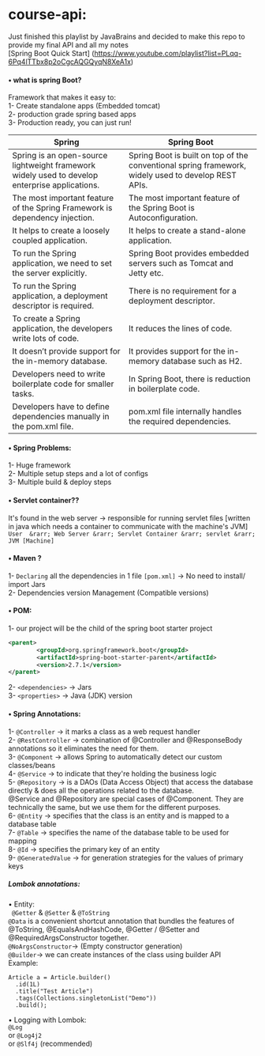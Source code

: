 # course-api: </br>
Just finished this playlist by JavaBrains and decided to make this repo to provide my final API and all my notes </br>
[Spring Boot Quick Start] (https://www.youtube.com/playlist?list=PLqq-6Pq4lTTbx8p2oCgcAQGQyqN8XeA1x) </br>


#### • what is spring Boot? <br/>
Framework that makes it easy to: <br/>
1- Create standalone apps (Embedded tomcat) <br/>
2- production grade spring based apps <br/>
3- Production ready, you can just run! <br/>


| Spring     | Spring Boot |
| ---        | ---       |
| Spring is an open-source lightweight framework widely used to develop enterprise applications. | Spring Boot is built on top of the conventional spring framework, widely used to develop REST APIs.         |
| The most important feature of the Spring Framework is dependency injection.       | The most important feature of the Spring Boot is Autoconfiguration.       |
| It helps to create a loosely coupled application.     |It helps to create a stand-alone application.    |
| To run the Spring application, we need to set the server explicitly.	        | Spring Boot provides embedded servers such as Tomcat and Jetty etc.|
| To run the Spring application, a deployment descriptor is required.        | There is no requirement for a deployment descriptor.       |
| To create a Spring application, the developers write lots of code.	       | It reduces the lines of code. |
| It doesn’t provide support for the in-memory database.        | It provides support for the in-memory database such as H2.|
| Developers need to write boilerplate code for smaller tasks.	       |In Spring Boot, there is reduction in boilerplate code. |
| Developers have to define dependencies manually in the pom.xml file.	        | pom.xml file internally handles the required dependencies.|


#### • Spring Problems: <br/>
1- Huge framework <br/>
2- Multiple setup steps and a lot of configs <br/>
3- Multiple build & deploy steps <br/>


#### • Servlet container?? <br />
It's found in the web server &rarr; responsible for running servlet files [written in java which needs a container to communicate with the machine's JVM] <br />
``` User  &rarr; Web Server &rarr; Servlet Container &rarr; servlet &rarr; JVM [Machine] ``` <br />

#### • Maven ? <br />
1- ```Declaring``` all the dependencies in 1 file ```[pom.xml]``` &rarr; No need to install/ import Jars <br />
2- Dependencies version Management (Compatible versions)  <br />

#### • POM: <br />
1- our project will be the child of the spring boot starter project <br>

```xml
<parent>
        <groupId>org.springframework.boot</groupId>
        <artifactId>spring-boot-starter-parent</artifactId>
        <version>2.7.1</version>
</parent>
```


2- ``` <dependencies> ``` &rarr; Jars  <br />
3- ``` <properties> ``` &rarr; Java (JDK) version <br />




#### • Spring Annotations: <br />

1- ``` @Controller ``` &rarr; it marks a class as a web request handler <br />
2- ``` @RestController ``` &rarr; combination of @Controller and @ResponseBody annotations so it eliminates the need for them. <br />
3- ``` @Component ``` &rarr; allows Spring to automatically detect our custom classes/beans <br />
4- ``` @Service ``` &rarr; to indicate that they're holding the business logic <br />
5- ``` @Repository ``` &rarr; is a DAOs (Data Access Object) that access the database directly & does all the operations related to the database.<br />
@Service and @Repository are special cases of @Component. They are technically the same, but we use them for the different purposes.  <br />
6- ``` @Entity ``` &rarr; specifies that the class is an entity and is mapped to a database table <br />
7- ``` @Table ``` &rarr; specifies the name of the database table to be used for mapping  <br />
8- ``` @Id ``` &rarr; specifies the primary key of an entity <br />
9- ``` @GeneratedValue ``` &rarr; for generation strategies for the values of primary keys <br />

##### Lombok annotations: <br />
• Entity:  <br />
``` @Getter``` & ``` @Setter ``` & ``` @ToString ``` <br />
``` @Data ``` is a convenient shortcut annotation that bundles the features of @ToString, @EqualsAndHashCode, @Getter / @Setter and @RequiredArgsConstructor together.<br />
``` @NoArgsConstructor ```&rarr;  (Empty constructor generation) <br />
 ``` @Builder ```&rarr;   we can create instances of the class using builder API <br />
Example:
```
Article a = Article.builder()
  .id(1L)
  .title("Test Article")
  .tags(Collections.singletonList("Demo"))
  .build();
``` 

• Logging with Lombok: <br />
``` @Log ``` <br /> or ``` @Log4j2 ``` <br /> or ``` @Slf4j ``` (recommended) <br />
